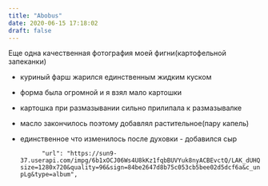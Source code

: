 ```yaml
---
title: "Abobus"
date: 2020-06-15 17:18:02
draft: false
---
```


Еще одна качественная фотография моей фигни(картофельной запеканки)
- куриный фарш жарился единственным жидким куском
- форма была огромной и я взял мало картошки
- картошка при размазывании сильно прилипала к размазывалке
- масло закончилось поэтому добавлял растительное(пару капель)
- единственное что изменилось после духовки - добавился сыр

            "url": "https://sun9-37.userapi.com/impg/6b1xOCJ06Ws4U8kKz1fqbBUVYuk8nyACBEvctQ/LAK_dUHQey4.jpg?size=1280x720&quality=96&sign=84be2647d8b75c053cb5bee02d5dcf6a&c_uniq_tag=4xDKS9hOP8sFgEalHhMf8rny0psvq0Je5fg_Le2-pLg&type=album",
